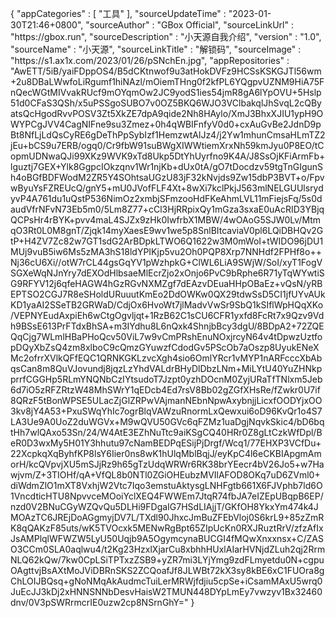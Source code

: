 {
  "appCategories" : [
    "工具"
  ],
  "sourceUpdateTime" : "2023-01-30T21:46+0800",
  "sourceAuthor" : "GBox Official",
  "sourceLinkUrl" : "https:\/\/gbox.run",
  "sourceDescription" : "小天源自我介绍",
  "version" : "1.0",
  "sourceName" : "小天源",
  "sourceLinkTitle" : "解锁码",
  "sourceImage" : "https:\/\/s1.ax1x.com\/2023\/01\/26\/pSNchEn.jpg",
  "appRepositories" : "AwETT\/5iB\/yaiFDppOS4\/B5dCKtnwof9u3atHokDVFz9HCSsKSKGJTl56wm+2u8DBaLWwfoLiRgumf1hiNAzl\/mOiemTHng0f2kfPL6YQgpvUZNM9HiA75FnQecWGtMIVvakRUcf9mOYqmOw2JC9yodS1ies54jmR8gA6lYpOVU+5Hslp51d0CFaS3QSh\/x5uPSSgoSUBO7v0OZ5BKQ6WJO3VClbakqlJhSvqL2cQByatsQcHgodRvvPOSV3Zt5XkZE7dpA9qide2Nh8HAylo\/XmJ3BhxXJIU1ypH9OWYPCgJVV4CagNIFne9su3Zmez+0h4qWBIFnfyV0d0+cxAuGvBe2JdnD9pBt8NfLjLdQsCyRE6gDeThPpSybIzf1HemzwtAlJz4\/j2Yw1mhunCmsaHLmTZ2jEu+bCS9u7ERB\/ogq0\/Cr9fbW91suBWgXIWWtiemXrxNh59kmJyu0P8EO\/tCopmUDNwaQJi99XKz9WVK9xTd8Ukp5DtYhUyrfno9K4A\/J8SsOjKFiArmFb+lguztj7GEX+Ylk8GgpcIOkzqnv1Wr1njKb+dUx0tA\/gO7tDocdzv59tgTnGIgunSh4oBGfBDFWodM2ZR5Y4SOhtsaUGzU83jF32kNvjds9Zw15dbP3BVT+o\/FpvwByuYsFZREUcQ\/gnY5+mU0JVofFLF4Xt+8wXi7kclPkjJ563mlNELGUUlsrydyvP4A761du1uQstP536NimOz2xmbjSFmzooHdFKeAhmLVL11mFiejsFq\/5s0daudVfrNFvN73Eb5m0\/5Lm8Z77+cCl3HjRRpixQy1mGza3sxaE0uAcRID3YBjqQCPsHr4rBYK+pvv4maL4SJZx9zHk0IwfrbX1MBW\/4wOAoG5SJW0Lv\/MtmqO3Rt0L0M8gnT\/Zjqk14myXaesE9wv1we5p8SnlBItcaviaV0pl6LQiDBHQv2GtP+H4ZV7Zc82w7GT1sdG2ArBDpkLTWO6Q1622w3M0mWoI+tWIDO96jDU1MUj9vuB5iw6Ms5zMA3hS18ldYPIKjp5vu2Oh0PQP8Xrp7NNHdf2FPHf8o++Nj36cU6Xi\/\/otW7rCL44gsGqYV1pWzhpkG+ClWL6LiA9SWjW\/SoI\/xyT1FogVSGXeWqNJnYry7dEXOdHlbsaeMlEcrZjo2xOnjo6PvC9bRphe6R71yTqWYwtiSG9RFYV12j6qfeHAGW4hGzRGvNXMZgf7dEAzvDEuaHHpOBaEz+vQsN\/yRBEPTSO2CGJ7R8eSHoldURuuutKmEo2DdOWKw0QX29tdwSsD5CI1jfUYvAUkKD1yaAI2SSeTB2GRWaD\/CdjOx6HvoWt7jlMadvVwSr9SbQ1kSIflWpHQqXKo\/VEPNYEudAxpiEh6wCtgOgvljqt+1RzB62C1sCU6CFR1yxfd8FcRt7x9Qzv9Vdh9BSsE613PrFTdxBhSA+m3IYdhu8L6nQxk4ShnjbBcy3dgU\/8BDpA2+72ZQEQqCjg7WLmlHBaPHoQcv50ViL7w9vCmPRshEnuNOxjrcyN64v4tDpwzUztfopDQyXbZsQ4zm8xlboC9cQmzGYuwzfCdodGv5PScOb7aOszp8UyukENeXMc2ofrrXVlkQFfEQC1QRNKGKLzvcXgh4sio6OmlYRcr1vMYP1nARFcccXbAbqsCan8m8QuVJovundj8jqzLzYhdVALdrBHyDlDbzLNm+MiLYtU40YuZHNkpprrfCGGHp5RLmYNQNbCzIYtsudoT7Jzpt0yzhDOcnM0ZyjURaTfTNlxm5Jeb6d7iO5zRFZRtzW48MhSWrY1qEDcb4Ed7rsV8Bb02gZGfXHsRe\/fZwkr0U7if8QRzF5tBonWPSE5ULacZjGlZRPwVAjmanNEbnNpwAxybnjjLicxfOODYjxOO3kv8jY4A53+PxuSWqYhIc7ogrBlqVAWzuRnormLxQewxui6oD96KvQr1o4S7LA3Ue9A0UoZ2duWGVx+M9wQVU50GVc6qFZMz1uaDgjNqvkSkic4\/bD6bqtHh7wlQAxo53Sn\/24\/W4AtE3EZhNuTtc9aiKSgCQ40HRr0Z8gLtCzkWfDpl\/BeR0D3wxMy5H01Y3hhutu97cNamBEDPqESijPjDrgf\/Wcq1\/77EHXP3VCfDu+22XcpkqXqByhfKP8lsY6Iier0ns8wK1hUlqMblBqjJ\/eyKpC4l6eCKBIApgmAmorH\/kcQVpvjXU5mSJjRz9h65gTzUdqWRWr6RK38brYEecr4bV26Jo5+w7Hawjvm\/Z+3TIOHf\/qA+VfQL8b0NTl0ZGiOHEubzMVIlAFOD8OKq7uD6ZVml0+diWdmZlO1mXT8VxhjW2Vtc7Iqo3emstuAktysgLNHFgtb661X6FJVphb7ld6O1VncdticHTU8NpvvceMOoiYclXEQ4FWWEm7JtqR74fbJA7eIZEpUBqpB6EP\/nzd0V2BNuCGyWZQvQu5DLHi9FDgaIG7HSdLIAjjT\/GKfOH8YkxYm474k4JMOAzTC6JREjDoAGgmyjDV7L\/TXdl90JhxcJmBuZFEbVloj0S6krL9+85zZmRK8qQAKzF85uts\/wK5TVOcxk5MENwRgBpt65ZIpUcKn0RXJRuztRrV\/zfzAfIxJsAMPlqlWFWZW5LyU50Uqjb9A5OgymcynaBUCGI4fMQwXnxxnsx+C\/ZASO3CCm0SLA0aqlwu4\/t2Kg23HzxlXjarCu8xbhhHUxlAIarHVNjdZLuh2qj2RrmNLQ62kQw\/7kw0CpLSiTPTxzZSB9+yZR7mi3LYjYmg9zdFLmyetdu0N+cgpuOAgttvjBsAXtMoJViDBRnSKS2ZCQoafJf8JLWBt72kX3sy8kBE6xC1FUOra8gChLOIJBQsq+gNoNMqAkAudmcTuiLerMRWjfdjiu5cpSe+iCsamMAxU5wrq0JuEcJJ3kDj2xHNNSNNbDesvHaisW2TMUN448DYpLmEy7vwzyv1Bx32460dnv\/0V3pSWRrmcrIE0uzw2cp8NSrnGhY="
}
